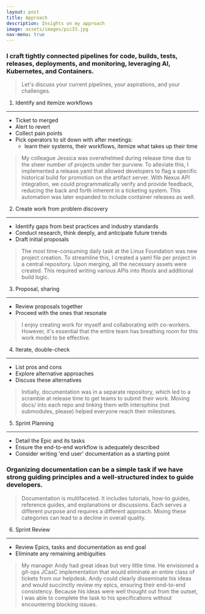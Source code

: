 ```yaml
---
layout: post
title: Approach
description: Insights on my approach
image: assets/images/pic33.jpg
nav-menu: true
---
```



### I craft tightly connected pipelines for code, builds, tests, releases, deployments, and monitoring, leveraging AI, Kubernetes, and Containers.

> Let's discuss your current pipelines, your aspirations, and your challenges.

1) Identify and itemize workflows
-------------------------------
* Ticket to merged
* Alert to revert
* Collect pain points
* Pick operators to sit down with after meetings:
  * learn their systems, their workflows, itemize what takes up their time

>My colleague Jessica was overwhelmed during release time due to the sheer number of projects under her purview. To alleviate this, I implemented a release.yaml that allowed developers to flag a specific historical build for promotion on the artifact server. With Nexus API integration, we could programmatically verify and provide feedback, reducing the back and forth inherent in a ticketing system. This automation was later expanded to include container releases as well.

2) Create work from problem discovery
-----------------------------------
* Identify gaps from best practices and industry standards
* Conduct research, think deeply, and anticipate future trends
* Draft initial proposals


>The most time-consuming daily task at the Linux Foundation was new project creation. To streamline this, I created a yaml file per project in a central repository. Upon merging, all the necessary assets were created. This required writing various APIs into lftools and additional build logic.


3) Proposal, sharing
------------------

* Review proposals together
* Proceed with the ones that resonate


>I enjoy creating work for myself and collaborating with co-workers. However, it's essential that the entire team has breathing room for this work model to be effective.


4) Iterate, double-check
----------------------

* List pros and cons
* Explore alternative approaches
* Discuss these alternatives


>Initially, documentation was in a separate repository, which led to a scramble at release time to get teams to submit their work. Moving docs/ into each repo and linking them with intersphinx (not submodules, please) helped everyone reach their milestones.


5) Sprint Planning
----------------

* Detail the Epic and its tasks
* Ensure the end-to-end workflow is adequately described
* Consider writing 'end user' documentation as a starting point


### Organizing documentation can be a simple task if we have strong guiding principles and a well-structured index to guide developers.


>Documentation is multifaceted. It includes tutorials, how-to guides, reference guides, and explanations or discussions. Each serves a different purpose and requires a different approach. Mixing these categories can lead to a decline in overall quality.


6) Sprint Review
-------------

* Review Epics, tasks and documentation as end goal
* Eliminate any remaining ambiguities

>My manager Andy had great ideas but very little time. He envisioned a git-ops JCasC implementation that would eliminate an entire class of tickets from our helpdesk. Andy could clearly disseminate his ideas and would succinctly review my epics, ensuring their end-to-end consistency. Because his ideas were well thought out from the outset, I was able to complete the task to his specifications without encountering blocking issues.
